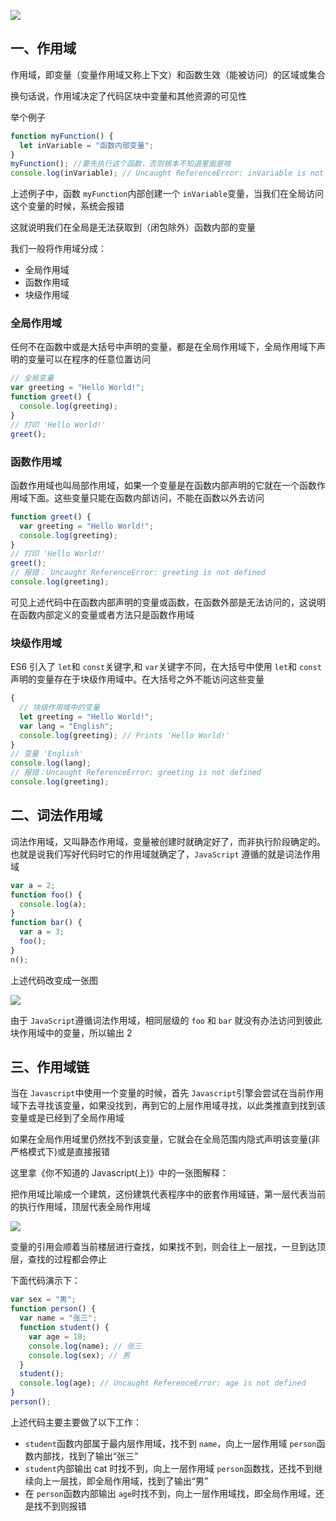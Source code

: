 [![](https://camo.githubusercontent.com/00d5ac0699478c47ed01bc821e2de6d4613d34e09d9c10f583a70f637a352703/68747470733a2f2f7374617469632e7675652d6a732e636f6d2f31366636313461302d373138662d313165622d616239302d6439616538313462323430642e706e67)](https://camo.githubusercontent.com/00d5ac0699478c47ed01bc821e2de6d4613d34e09d9c10f583a70f637a352703/68747470733a2f2f7374617469632e7675652d6a732e636f6d2f31366636313461302d373138662d313165622d616239302d6439616538313462323430642e706e67)

## 一、作用域

作用域，即变量（变量作用域又称上下文）和函数生效（能被访问）的区域或集合

换句话说，作用域决定了代码区块中变量和其他资源的可见性

举个例子

```js
function myFunction() {
  let inVariable = "函数内部变量";
}
myFunction(); //要先执行这个函数，否则根本不知道里面是啥
console.log(inVariable); // Uncaught ReferenceError: inVariable is not defined
```

上述例子中，函数 `myFunction`内部创建一个 `inVariable`变量，当我们在全局访问这个变量的时候，系统会报错

这就说明我们在全局是无法获取到（闭包除外）函数内部的变量

我们一般将作用域分成：

- 全局作用域
- 函数作用域
- 块级作用域

### 全局作用域

任何不在函数中或是大括号中声明的变量，都是在全局作用域下，全局作用域下声明的变量可以在程序的任意位置访问

```js
// 全局变量
var greeting = "Hello World!";
function greet() {
  console.log(greeting);
}
// 打印 'Hello World!'
greet();
```

### 函数作用域

函数作用域也叫局部作用域，如果一个变量是在函数内部声明的它就在一个函数作用域下面。这些变量只能在函数内部访问，不能在函数以外去访问

```js
function greet() {
  var greeting = "Hello World!";
  console.log(greeting);
}
// 打印 'Hello World!'
greet();
// 报错： Uncaught ReferenceError: greeting is not defined
console.log(greeting);
```

可见上述代码中在函数内部声明的变量或函数，在函数外部是无法访问的，这说明在函数内部定义的变量或者方法只是函数作用域

### 块级作用域

ES6 引入了 `let`和 `const`关键字,和 `var`关键字不同，在大括号中使用 `let`和 `const`声明的变量存在于块级作用域中。在大括号之外不能访问这些变量

```js
{
  // 块级作用域中的变量
  let greeting = "Hello World!";
  var lang = "English";
  console.log(greeting); // Prints 'Hello World!'
}
// 变量 'English'
console.log(lang);
// 报错：Uncaught ReferenceError: greeting is not defined
console.log(greeting);
```

## 二、词法作用域

词法作用域，又叫静态作用域，变量被创建时就确定好了，而非执行阶段确定的。也就是说我们写好代码时它的作用域就确定了，`JavaScript` 遵循的就是词法作用域

```js
var a = 2;
function foo() {
  console.log(a);
}
function bar() {
  var a = 3;
  foo();
}
n();
```

上述代码改变成一张图

[![](https://camo.githubusercontent.com/e0c5bcce185b23861d703d187370f9171f8bd35e1a92612efd2bbff90b419009/68747470733a2f2f7374617469632e7675652d6a732e636f6d2f32396661623364302d373138662d313165622d383566362d3666616337376330633962332e706e67)](https://camo.githubusercontent.com/e0c5bcce185b23861d703d187370f9171f8bd35e1a92612efd2bbff90b419009/68747470733a2f2f7374617469632e7675652d6a732e636f6d2f32396661623364302d373138662d313165622d383566362d3666616337376330633962332e706e67)

由于 `JavaScript`遵循词法作用域，相同层级的 `foo` 和 `bar` 就没有办法访问到彼此块作用域中的变量，所以输出 2

## 三、作用域链

当在 `Javascript`中使用一个变量的时候，首先 `Javascript`引擎会尝试在当前作用域下去寻找该变量，如果没找到，再到它的上层作用域寻找，以此类推直到找到该变量或是已经到了全局作用域

如果在全局作用域里仍然找不到该变量，它就会在全局范围内隐式声明该变量(非严格模式下)或是直接报错

这里拿《你不知道的 Javascript(上)》中的一张图解释：

把作用域比喻成一个建筑，这份建筑代表程序中的嵌套作用域链，第一层代表当前的执行作用域，顶层代表全局作用域

[![](https://camo.githubusercontent.com/b544718769a32e0b0b85379ebb3a69c5aecb6d57ff56c8f4b6300dbd0077ce2c/68747470733a2f2f7374617469632e7675652d6a732e636f6d2f33336639633130302d373138662d313165622d383566362d3666616337376330633962332e706e67)](https://camo.githubusercontent.com/b544718769a32e0b0b85379ebb3a69c5aecb6d57ff56c8f4b6300dbd0077ce2c/68747470733a2f2f7374617469632e7675652d6a732e636f6d2f33336639633130302d373138662d313165622d383566362d3666616337376330633962332e706e67)

变量的引用会顺着当前楼层进行查找，如果找不到，则会往上一层找，一旦到达顶层，查找的过程都会停止

下面代码演示下：

```js
var sex = "男";
function person() {
  var name = "张三";
  function student() {
    var age = 18;
    console.log(name); // 张三
    console.log(sex); // 男
  }
  student();
  console.log(age); // Uncaught ReferenceError: age is not defined
}
person();
```

上述代码主要主要做了以下工作：

- `student`函数内部属于最内层作用域，找不到 `name`，向上一层作用域 `person`函数内部找，找到了输出“张三”
- `student`内部输出 cat 时找不到，向上一层作用域 `person`函数找，还找不到继续向上一层找，即全局作用域，找到了输出“男”
- 在 `person`函数内部输出 `age`时找不到，向上一层作用域找，即全局作用域，还是找不到则报错
